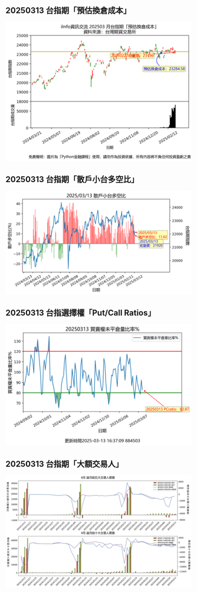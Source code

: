## 20250313 台指期「預估換倉成本」
![](images/txfcost.png)

## 20250313 台指期「散戶小台多空比」
![](images/bbiri.png)

## 20250313 台指選擇權「Put/Call Ratios」
![](images/pcratio.png)

## 20250313 台指期「大額交易人」
![](images/blocktrade.png)


